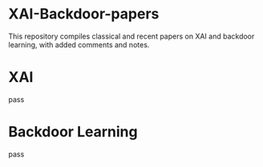# XAI-Backdoor-papers
This repository compiles classical and recent papers on XAI and backdoor learning, with added comments and notes.

# XAI
pass
# Backdoor Learning
pass
